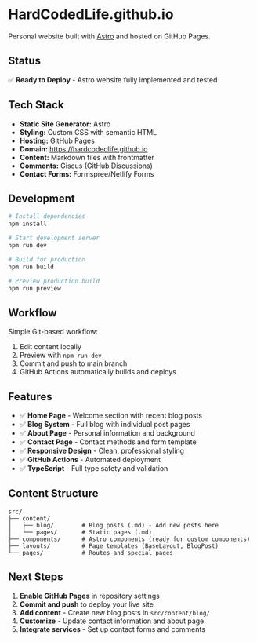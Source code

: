 # HardCodedLife.github.io

Personal website built with [Astro](https://astro.build) and hosted on GitHub Pages.

## Status

✅ **Ready to Deploy** - Astro website fully implemented and tested

## Tech Stack

- **Static Site Generator:** Astro
- **Styling:** Custom CSS with semantic HTML
- **Hosting:** GitHub Pages
- **Domain:** https://hardcodedlife.github.io
- **Content:** Markdown files with frontmatter
- **Comments:** Giscus (GitHub Discussions)
- **Contact Forms:** Formspree/Netlify Forms

## Development

```bash
# Install dependencies
npm install

# Start development server
npm run dev

# Build for production
npm run build

# Preview production build
npm run preview
```

## Workflow

Simple Git-based workflow:
1. Edit content locally
2. Preview with `npm run dev`
3. Commit and push to main branch
4. GitHub Actions automatically builds and deploys

## Features

- ✅ **Home Page** - Welcome section with recent blog posts
- ✅ **Blog System** - Full blog with individual post pages
- ✅ **About Page** - Personal information and background
- ✅ **Contact Page** - Contact methods and form template
- ✅ **Responsive Design** - Clean, professional styling
- ✅ **GitHub Actions** - Automated deployment
- ✅ **TypeScript** - Full type safety and validation

## Content Structure

```
src/
├── content/
│   ├── blog/        # Blog posts (.md) - Add new posts here
│   └── pages/       # Static pages (.md)
├── components/      # Astro components (ready for custom components)
├── layouts/         # Page templates (BaseLayout, BlogPost)
└── pages/           # Routes and special pages
```

## Next Steps

1. **Enable GitHub Pages** in repository settings
2. **Commit and push** to deploy your live site
3. **Add content** - Create new blog posts in `src/content/blog/`
4. **Customize** - Update contact information and about page
5. **Integrate services** - Set up contact forms and comments
